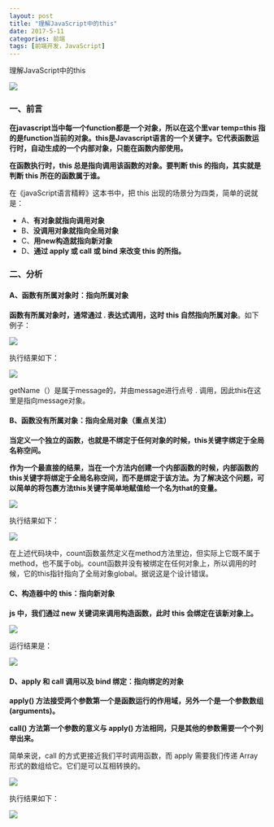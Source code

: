 ```yaml
---
layout: post
title: "理解JavaScript中的this"
date: 2017-5-11
categories: 前端
tags: [前端开发，JavaScript]
---
```


理解JavaScript中的this

![](http://oq2sjn05e.bkt.clouddn.com/2017-5-11-FEW-this.jpeg)

<!-- more -->

### 一、前言

**在javascript当中每一个function都是一个对象，所以在这个里var temp=this 指的是function当前的对象。this是Javascript语言的一个关键字。它代表函数运行时，自动生成的一个内部对象，只能在函数内部使用。**

**在函数执行时，this 总是指向调用该函数的对象。要判断 this 的指向，其实就是判断 this 所在的函数属于谁。**

在《javaScript语言精粹》这本书中，把 this 出现的场景分为四类，简单的说就是：

+ A、**有对象就指向调用对象**
+ B、**没调用对象就指向全局对象**
+ C、**用new构造就指向新对象**
+ D、**通过 apply 或 call 或 bind 来改变 this 的所指。**

### 二、分析

#### A、函数有所属对象时：指向所属对象

**函数有所属对象时，通常通过 . 表达式调用，这时 this 自然指向所属对象**。如下例子：

![](http://oq2sjn05e.bkt.clouddn.com/2017-5-11-FEW-this-1.png)

执行结果如下：

![](http://oq2sjn05e.bkt.clouddn.com/2017-5-11-FEW-this-2.png)

getName（）是属于message的，并由message进行点号 . 调用，因此this在这里是指向message对象。

#### B、函数没有所属对象：指向全局对象（重点关注）

**当定义一个独立的函数，也就是不绑定于任何对象的时候，this关键字绑定于全局名称空间。**

**作为一个最直接的结果，当在一个方法内创建一个内部函数的时候，内部函数的this关键字将绑定于全局名称空间，而不是绑定于该方法。为了解决这个问题，可以简单的将包裹方法this关键字简单地赋值给一个名为that的变量。**

![](http://oq2sjn05e.bkt.clouddn.com/2017-5-11-FEW-this-3.png)

执行结果如下：

![](http://oq2sjn05e.bkt.clouddn.com/2017-5-11-FEW-this-4.png)

在上述代码块中，count函数虽然定义在method方法里边，但实际上它既不属于method，也不属于obj。count函数并没有被绑定在任何对象上，所以调用的时候，它的this指针指向了全局对象global。据说这是个设计错误。


#### C、构造器中的 this：指向新对象

**js 中，我们通过 new 关键词来调用构造函数，此时 this 会绑定在该新对象上。**

![](http://oq2sjn05e.bkt.clouddn.com/2017-5-11-FEW-this-5.png)

运行结果是：

![](http://oq2sjn05e.bkt.clouddn.com/2017-5-11-FEW-this-6.png)


#### D、apply 和 call 调用以及 bind 绑定：指向绑定的对象

**apply() 方法接受两个参数第一个是函数运行的作用域，另外一个是一个参数数组(arguments)。**

**call() 方法第一个参数的意义与 apply() 方法相同，只是其他的参数需要一个个列举出来。**

简单来说，call 的方式更接近我们平时调用函数，而 apply 需要我们传递 Array 形式的数组给它。它们是可以互相转换的。

![](http://oq2sjn05e.bkt.clouddn.com/2017-5-11-FEW-this-7.png)

执行结果如下：

![](http://oq2sjn05e.bkt.clouddn.com/2017-5-11-FEW-this-8.png)